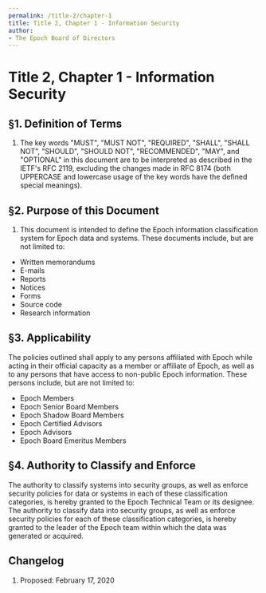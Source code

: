 ```yaml
---
permalink: /title-2/chapter-1
title: Title 2, Chapter 1 - Information Security
author:
- The Epoch Board of Directors
---
```

# Title 2, Chapter 1 - Information Security

## §1. Definition of Terms

1.  The key words "MUST", "MUST NOT", "REQUIRED", "SHALL", "SHALL NOT",
    "SHOULD", "SHOULD NOT", "RECOMMENDED", "MAY", and "OPTIONAL" in this
    document are to be interpreted as described in the IETF's RFC 2119,
    excluding the changes made in RFC 8174 (both UPPERCASE and lowercase
    usage of the key words have the defined special meanings).

## §2. Purpose of this Document

1.  This document is intended to define the Epoch information
    classification system for Epoch data and systems. These documents include, 
    but are not limited to:

- Written memorandums
- E-mails
- Reports
- Notices
- Forms
- Source code
- Research information

## §3. Applicability

The policies outlined shall apply to any persons affiliated
with Epoch while acting in their official capacity as a member or affiliate of Epoch, 
as well as to any persons that have access to non-public Epoch information. 
These persons include, but are not limited to:

-   Epoch Members
-   Epoch Senior Board Members
-   Epoch Shadow Board Members
-   Epoch Certified Advisors
-   Epoch Advisors
-   Epoch Board Emeritus Members

## §4. Authority to Classify and Enforce
The authority to classify systems into security groups, as well as enforce security policies for data or systems in each of these classification categories, is hereby granted to the Epoch Technical Team or its designee. The authority to classify data into security groups, as well as enforce security policies for each of these classification categories, is hereby granted to the leader of the Epoch team within which the data was generated or acquired.


## Changelog

1.  Proposed: February 17, 2020
